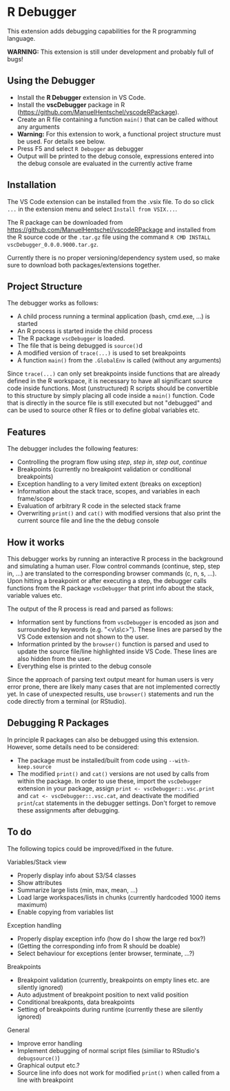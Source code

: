 # R Debugger

This extension adds debugging capabilities for the R programming language.

**WARNING:** This extension is still under development and probably full of bugs!

## Using the Debugger
* Install the **R Debugger** extension in VS Code.
* Install the **vscDebugger** package in R (https://github.com/ManuelHentschel/vscodeRPackage).
* Create an R file containing a function `main()` that can be called without any arguments
* **Warning:** For this extension to work, a functional project structure must be used. For details see below.
* Press F5 and select `R Debugger` as debugger
* Output will be printed to the debug console, expressions entered into the debug console are evaluated in the currently active frame


## Installation
The VS Code extension can be installed from the .vsix file. To do so click `...` in the extension menu and select `Install from VSIX...`.

The R package can be downloaded from https://github.com/ManuelHentschel/vscodeRPackage and installed from the R source code or the `.tar.gz` file using the command `R CMD INSTALL vscDebugger_0.0.0.9000.tar.gz`.

Currently there is no proper versioning/dependency system used, so make sure to download both packages/extensions together.

## Project Structure
The debugger works as follows:
* A child process running a terminal application (bash, cmd.exe, ...) is started
* An R process is started inside the child process
* The R package `vscDebugger` is loaded.
* The file that is being debugged is `source()`d
* A modified version of `trace(...)` is used to set breakpoints
* A function `main()` from the `.GlobalEnv` is called (without any arguments)

Since `trace(...)` can only set breakpoints inside functions that are already defined in the R workspace, it is necessary to have all significant source code inside functions.
Most (unstructured) R scripts should be convertible to this structure by simply placing all code inside a `main()` function.
Code that is directly in the source file is still executed but not \"debugged\" and can be used to source other R files or to define global variables etc.

## Features
The debugger includes the following features:
* Controlling the program flow using *step*, *step in*, *step out*, *continue*
* Breakpoints (currently no breakpoint validation or conditional breakpoints)
* Exception handling to a very limited extent (breaks on exception)
* Information about the stack trace, scopes, and variables in each frame/scope
* Evaluation of arbitrary R code in the selected stack frame
* Overwriting `print()` and `cat()` with modified versions that also print the current source file and line the the debug console

## How it works
This debugger works by running an interactive R process in the background and simulating a human user.
Flow control commands (continue, step, step in, ...) are translated to the corresponding browser commands (c, n, s, ...).
Upon hitting a breakpoint or after executing a step, the debugger calls functions from the R package `vscDebugger` that print info about the stack, variable values etc.

The output of the R process is read and parsed as follows:
* Information sent by functions from `vscDebugger` is encoded as json and surrounded by keywords (e.g. "<v\\s\\c>").
These lines are parsed by the VS Code extension and not shown to the user.
* Information printed by the `browser()` function is parsed and used to update the source file/line highlighted inside VS Code.
These lines are also hidden from the user.
* Everything else is printed to the debug console

Since the approach of parsing text output meant for human users is very error prone, there are likely many cases that are not implemented correctly yet.
In case of unexpected results, use `browser()` statements and run the code directly from a terminal (or RStudio).

## Debugging R Packages
In principle R packages can also be debugged using this extension.
However, some details need to be considered:
* The package must be installed/built from code using `--with-keep.source` 
* The modified `print()` and `cat()` versions are not used by calls from within the package.
In order to use these, import the `vscDebugger` extension in your package, assign `print <- vscDebugger::.vsc.print` and `cat <- vscDebugger::.vsc.cat`, and deactivate the modified `print`/`cat` statements in the debugger settings.
Don't forget to remove these assignments after debugging.


## To do
The following topics could be improved/fixed in the future.

Variables/Stack view
* Properly display info about S3/S4 classes
* Show attributes
* Summarize large lists (min, max, mean, ...)
* Load large workspaces/lists in chunks (currently hardcoded 1000 items maximum)
* Enable copying from variables list

Exception handling
* Properly display exception info (how do I show the large red box?)
* (Getting the corresponding info from R should be doable)
* Select behaviour for exceptions (enter browser, terminate, ...?)

Breakpoints
* Breakpoint validation (currently, breakpoints on empty lines etc. are silently ignored)
* Auto adjustment of breakpoint position to next valid position
* Conditional breakponts, data breakpoints
* Setting of breakpoints during runtime (currently these are silently ignored)

General
* Improve error handling
* Implement debugging of normal script files (similiar to RStudio's `debugsource()`)
* Graphical output etc.?
* Source line info does not work for modified `print()` when called from a line with breakpoint
